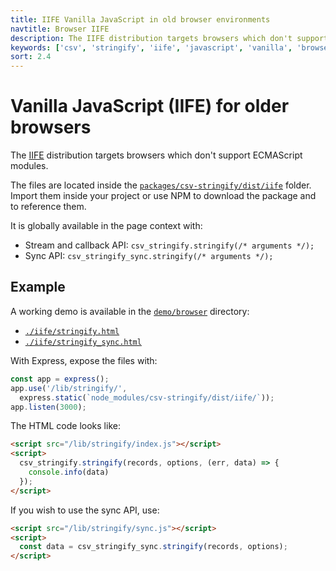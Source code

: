 ```yaml
---
title: IIFE Vanilla JavaScript in old browser environments
navtitle: Browser IIFE
description: The IIFE distribution targets browsers which don't support ECMAScript modules.
keywords: ['csv', 'stringify', 'iife', 'javascript', 'vanilla', 'browser']
sort: 2.4
---
```


# Vanilla JavaScript (IIFE) for older browsers

The [IIFE](https://developer.mozilla.org/en-US/docs/Glossary/IIFE) distribution targets browsers which don't support ECMAScript modules.

The files are located inside the [`packages/csv-stringify/dist/iife`](https://github.com/adaltas/node-csv/tree/master/packages/csv-stringify/dist/iife) folder. Import them inside your project or use NPM to download the package and to reference them.

It is globally available in the page context with:

* Stream and callback API: `csv_stringify.stringify(/* arguments */);`
* Sync API: `csv_stringify_sync.stringify(/* arguments */);`

## Example

A working demo is available in the [`demo/browser`](https://github.com/adaltas/node-csv/tree/master/demo/browser) directory:

* [`./iife/stringify.html`](https://github.com/adaltas/node-csv/tree/master/demo/browser/iife/stringify.html)
* [`./iife/stringify_sync.html`](https://github.com/adaltas/node-csv/tree/master/demo/browser/iife/stringify_sync.html)

With Express, expose the files with:

```js
const app = express();
app.use('/lib/stringify/',
  express.static(`node_modules/csv-stringify/dist/iife/`));
app.listen(3000);
```

The HTML code looks like:

```html
<script src="/lib/stringify/index.js"></script>
<script>
  csv_stringify.stringify(records, options, (err, data) => {
    console.info(data)
  });
</script>
```

If you wish to use the sync API, use:

```html
<script src="/lib/stringify/sync.js"></script>
<script>
  const data = csv_stringify_sync.stringify(records, options);
</script>
```
